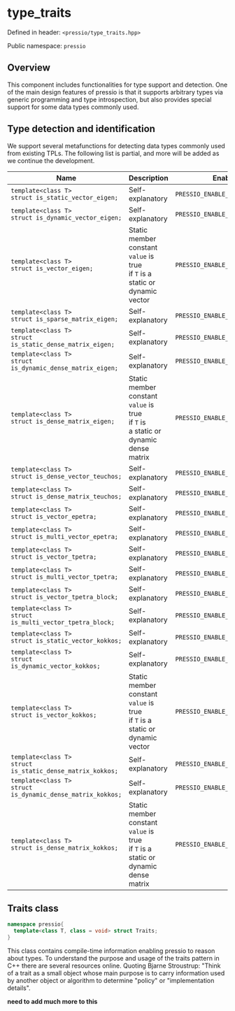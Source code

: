 
# type_traits

Defined in header: `<pressio/type_traits.hpp>`

Public namespace: `pressio`

## Overview

This component includes functionalities for type support and detection.
One of the main design features of pressio is that it supports arbitrary
types via generic programming and type introspection, but also
provides special support for some data types commonly used.

## Type detection and identification

We support several metafunctions for detecting
data types commonly used from existing TPLs.
The following list is partial, and more will be added as we continue the development.

| Name                                                               | Description                                                                                   | Enabled if:                       |
|--------------------------------------------------------------------|-----------------------------------------------------------------------------------------------|-----------------------------------|
| `template<class T>` <br/> `struct is_static_vector_eigen;`         | Self-explanatory                                                                              | `PRESSIO_ENABLE_TPL_EIGEN==On`    |
| `template<class T>` <br/> `struct is_dynamic_vector_eigen;`        | Self-explanatory                                                                              | `PRESSIO_ENABLE_TPL_EIGEN==On`    |
| `template<class T>` <br/> `struct is_vector_eigen;`                | Static member constant `value` is true <br/> if `T` is a static or dynamic vector             | `PRESSIO_ENABLE_TPL_EIGEN==On`    |
| `template<class T>` <br/> `struct is_sparse_matrix_eigen;`         | Self-explanatory                                                                              | `PRESSIO_ENABLE_TPL_EIGEN==On`    |
| `template<class T>` <br/> `struct is_static_dense_matrix_eigen;`   | Self-explanatory                                                                              | `PRESSIO_ENABLE_TPL_EIGEN==On`    |
| `template<class T>` <br/> `struct is_dynamic_dense_matrix_eigen;`  | Self-explanatory                                                                              | `PRESSIO_ENABLE_TPL_EIGEN==On`    |
| `template<class T>` <br/> `struct is_dense_matrix_eigen;`          | Static member constant `value` is true <br/> if `T` is <br/> a static or dynamic dense matrix | `PRESSIO_ENABLE_TPL_EIGEN==On`    |
| `template<class T>` <br/> `struct is_dense_vector_teuchos;`        | Self-explanatory                                                                              | `PRESSIO_ENABLE_TPL_TRILINOS==On` |
| `template<class T>` <br/> `struct is_dense_matrix_teuchos;`        | Self-explanatory                                                                              | `PRESSIO_ENABLE_TPL_TRILINOS==On` |
| `template<class T>` <br/> `struct is_vector_epetra;`               | Self-explanatory                                                                              | `PRESSIO_ENABLE_TPL_TRILINOS==On` |
| `template<class T>` <br/> `struct is_multi_vector_epetra;`         | Self-explanatory                                                                              | `PRESSIO_ENABLE_TPL_TRILINOS==On` |
| `template<class T>` <br/> `struct is_vector_tpetra;`               | Self-explanatory                                                                              | `PRESSIO_ENABLE_TPL_TRILINOS==On` |
| `template<class T>` <br/> `struct is_multi_vector_tpetra;`         | Self-explanatory                                                                              | `PRESSIO_ENABLE_TPL_TRILINOS==On` |
| `template<class T>` <br/> `struct is_vector_tpetra_block;`         | Self-explanatory                                                                              | `PRESSIO_ENABLE_TPL_TRILINOS==On` |
| `template<class T>` <br/> `struct is_multi_vector_tpetra_block;`   | Self-explanatory                                                                              | `PRESSIO_ENABLE_TPL_TRILINOS==On` |
| `template<class T>` <br/> `struct is_static_vector_kokkos;`        | Self-explanatory                                                                              | `PRESSIO_ENABLE_TPL_KOKKOS==On`   |
| `template<class T>` <br/> `struct is_dynamic_vector_kokkos;`       | Self-explanatory                                                                              | `PRESSIO_ENABLE_TPL_KOKKOS==On`   |
| `template<class T>` <br/> `struct is_vector_kokkos;`               | Static member constant `value` is true <br/> if `T` is a static or dynamic vector             | `PRESSIO_ENABLE_TPL_KOKKOS==On`   |
| `template<class T>` <br/> `struct is_static_dense_matrix_kokkos;`  | Self-explanatory                                                                              | `PRESSIO_ENABLE_TPL_KOKKOS==On`   |
| `template<class T>` <br/> `struct is_dynamic_dense_matrix_kokkos;` | Self-explanatory                                                                              | `PRESSIO_ENABLE_TPL_KOKKOS==On`   |
| `template<class T>` <br/> `struct is_dense_matrix_kokkos;`         | Static member constant `value` is true <br/> if `T` is a static or dynamic dense matrix       | `PRESSIO_ENABLE_TPL_KOKKOS==On`   |

## Traits class

```cpp
namespace pressio{
  template<class T, class = void> struct Traits;
}
```

This class contains compile-time information enabling pressio to reason about types.
To understand the purpose and usage of the traits pattern in C++ there are several resources online.
Quoting Bjarne Stroustrup: "Think of a trait as a small object whose main purpose
is to carry information used by another object or algorithm
to determine "policy" or "implementation details".

**need to add much more to this**
